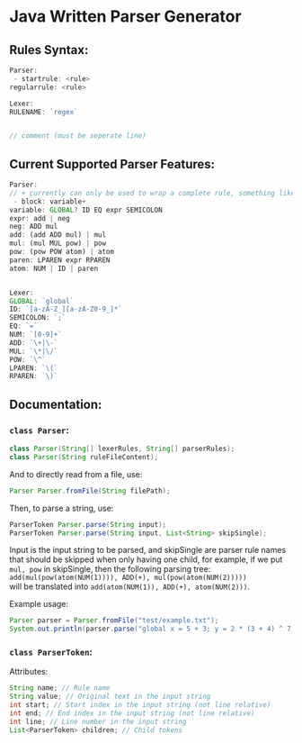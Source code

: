 # Java Written Parser Generator
## Rules Syntax:
```js
Parser:
 - startrule: <rule>
regularrule: <rule>

Lexer:
RULENAME: `regex`


// comment (must be seperate line)
```
## Current Supported Parser Features:
```js
Parser:
// + currently can only be used to wrap a complete rule, something like 'rule: rul1 rule2+ rule3' is not alowed.
 - block: variable+
variable: GLOBAL? ID EQ expr SEMICOLON
expr: add | neg
neg: ADD mul
add: (add ADD mul) | mul
mul: (mul MUL pow) | pow
pow: (pow POW atom) | atom
paren: LPAREN expr RPAREN
atom: NUM | ID | paren


Lexer:
GLOBAL: `global`
ID: `[a-zA-Z_][a-zA-Z0-9_]*`
SEMICOLON: `;`
EQ: `=`
NUM: `[0-9]+`
ADD: `\+|\-`
MUL: `\*|\/`
POW: `\^`
LPAREN: `\(`
RPAREN: `\)`
```

## Documentation:
### `class Parser`:
```java
class Parser(String[] lexerRules, String[] parserRules);
class Parser(String ruleFileContent);
```
And to directly read from a file, use:
```java
Parser Parser.fromFile(String filePath);
```
Then, to parse a string, use:
```java
ParserToken Parser.parse(String input);
ParserToken Parser.parse(String input, List<String> skipSingle);
```
Input is the input string to be parsed, and skipSingle are parser rule names that should be skipped when only having one child, for example, if we put `mul, pow` in skipSingle, then the following parsing tree:  
`add(mul(pow(atom(NUM(1)))), ADD(+), mul(pow(atom(NUM(2)))))`  
will be translated into `add(atom(NUM(1)), ADD(+), atom(NUM(2)))`.

Example usage:
```java
Parser parser = Parser.fromFile("test/example.txt");
System.out.println(parser.parse("global x = 5 + 3; y = 2 * (3 + 4) ^ 7;", Arrays.asList("add", "mul", "pow")));
```
### `class ParserToken`:
Attributes:
```java
String name; // Rule name
String value; // Original text in the input string
int start; // Start index in the input string (not line relative)
int end; // End index in the input string (not line relative)
int line; // Line number in the input string
List<ParserToken> children; // Child tokens
```